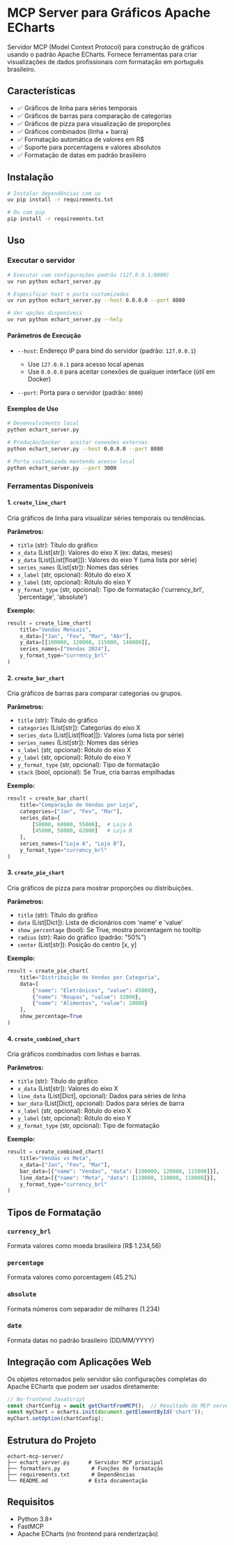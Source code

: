 # MCP Server para Gráficos Apache ECharts

Servidor MCP (Model Context Protocol) para construção de gráficos usando o padrão Apache ECharts. Fornece ferramentas para criar visualizações de dados profissionais com formatação em português brasileiro.

## Características

- ✅ Gráficos de linha para séries temporais
- ✅ Gráficos de barras para comparação de categorias
- ✅ Gráficos de pizza para visualização de proporções
- ✅ Gráficos combinados (linha + barra)
- ✅ Formatação automática de valores em R$
- ✅ Suporte para porcentagens e valores absolutos
- ✅ Formatação de datas em padrão brasileiro

## Instalação

```bash
# Instalar dependências com uv
uv pip install -r requirements.txt

# Ou com pip
pip install -r requirements.txt
```

## Uso

### Executar o servidor

```bash
# Executar com configurações padrão (127.0.0.1:8000)
uv run python echart_server.py

# Especificar host e porta customizados
uv run python echart_server.py --host 0.0.0.0 --port 8080

# Ver opções disponíveis
uv run python echart_server.py --help
```

#### Parâmetros de Execução

- `--host`: Endereço IP para bind do servidor (padrão: `127.0.0.1`)
  - Use `127.0.0.1` para acesso local apenas
  - Use `0.0.0.0` para aceitar conexões de qualquer interface (útil em Docker)
  
- `--port`: Porta para o servidor (padrão: `8000`)

#### Exemplos de Uso

```bash
# Desenvolvimento local
python echart_server.py

# Produção/Docker - aceitar conexões externas
python echart_server.py --host 0.0.0.0 --port 8080

# Porta customizada mantendo acesso local
python echart_server.py --port 3000
```

### Ferramentas Disponíveis

#### 1. `create_line_chart`

Cria gráficos de linha para visualizar séries temporais ou tendências.

**Parâmetros:**
- `title` (str): Título do gráfico
- `x_data` (List[str]): Valores do eixo X (ex: datas, meses)
- `y_data` (List[List[float]]): Valores do eixo Y (uma lista por série)
- `series_names` (List[str]): Nomes das séries
- `x_label` (str, opcional): Rótulo do eixo X
- `y_label` (str, opcional): Rótulo do eixo Y
- `y_format_type` (str, opcional): Tipo de formatação ('currency_brl', 'percentage', 'absolute')

**Exemplo:**
```python
result = create_line_chart(
    title="Vendas Mensais",
    x_data=["Jan", "Fev", "Mar", "Abr"],
    y_data=[[100000, 120000, 115000, 140000]],
    series_names=["Vendas 2024"],
    y_format_type="currency_brl"
)
```

#### 2. `create_bar_chart`

Cria gráficos de barras para comparar categorias ou grupos.

**Parâmetros:**
- `title` (str): Título do gráfico
- `categories` (List[str]): Categorias do eixo X
- `series_data` (List[List[float]]): Valores (uma lista por série)
- `series_names` (List[str]): Nomes das séries
- `x_label` (str, opcional): Rótulo do eixo X
- `y_label` (str, opcional): Rótulo do eixo Y
- `y_format_type` (str, opcional): Tipo de formatação
- `stack` (bool, opcional): Se True, cria barras empilhadas

**Exemplo:**
```python
result = create_bar_chart(
    title="Comparação de Vendas por Loja",
    categories=["Jan", "Fev", "Mar"],
    series_data=[
        [50000, 60000, 55000],  # Loja A
        [45000, 58000, 62000]   # Loja B
    ],
    series_names=["Loja A", "Loja B"],
    y_format_type="currency_brl"
)
```

#### 3. `create_pie_chart`

Cria gráficos de pizza para mostrar proporções ou distribuições.

**Parâmetros:**
- `title` (str): Título do gráfico
- `data` (List[Dict]): Lista de dicionários com 'name' e 'value'
- `show_percentage` (bool): Se True, mostra porcentagem no tooltip
- `radius` (str): Raio do gráfico (padrão: "50%")
- `center` (List[str]): Posição do centro [x, y]

**Exemplo:**
```python
result = create_pie_chart(
    title="Distribuição de Vendas por Categoria",
    data=[
        {"name": "Eletrônicos", "value": 45000},
        {"name": "Roupas", "value": 32000},
        {"name": "Alimentos", "value": 28000}
    ],
    show_percentage=True
)
```

#### 4. `create_combined_chart`

Cria gráficos combinados com linhas e barras.

**Parâmetros:**
- `title` (str): Título do gráfico
- `x_data` (List[str]): Valores do eixo X
- `line_data` (List[Dict], opcional): Dados para séries de linha
- `bar_data` (List[Dict], opcional): Dados para séries de barra
- `x_label` (str, opcional): Rótulo do eixo X
- `y_label` (str, opcional): Rótulo do eixo Y
- `y_format_type` (str, opcional): Tipo de formatação

**Exemplo:**
```python
result = create_combined_chart(
    title="Vendas vs Meta",
    x_data=["Jan", "Fev", "Mar"],
    bar_data=[{"name": "Vendas", "data": [100000, 120000, 115000]}],
    line_data=[{"name": "Meta", "data": [110000, 110000, 110000]}],
    y_format_type="currency_brl"
)
```

## Tipos de Formatação

### `currency_brl`
Formata valores como moeda brasileira (R$ 1.234,56)

### `percentage`
Formata valores como porcentagem (45.2%)

### `absolute`
Formata números com separador de milhares (1.234)

### `date`
Formata datas no padrão brasileiro (DD/MM/YYYY)

## Integração com Aplicações Web

Os objetos retornados pelo servidor são configurações completas do Apache ECharts que podem ser usados diretamente:

```javascript
// No frontend JavaScript
const chartConfig = await getChartFromMCP();  // Resultado do MCP server
const myChart = echarts.init(document.getElementById('chart'));
myChart.setOption(chartConfig);
```

## Estrutura do Projeto

```
echart-mcp-server/
├── echart_server.py      # Servidor MCP principal
├── formatters.py          # Funções de formatação
├── requirements.txt       # Dependências
└── README.md             # Esta documentação
```

## Requisitos

- Python 3.8+
- FastMCP
- Apache ECharts (no frontend para renderização)
